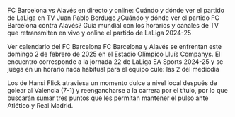 FC Barcelona vs Alavés en directo y online: Cuándo y dónde ver el partido de LaLiga en TV
Juan Pablo Berdugo
¿Cuándo y dónde ver el partido FC Barcelona contra Alavés? Guía mundial con los horarios y canales de TV que retransmiten en vivo y online el partido de LaLiga 2024-25

Ver calendario del FC Barcelona
FC Barcelona y Alavés se enfrentan este domingo 2 de febrero de 2025 en el Estadio Olímpico Lluís Companys. El encuentro corresponde a la jornada 22 de LaLiga EA Sports 2024-25 y se juega en un horario nada habitual para el equipo culé: las 2 del mediodia

Los de Hansi Flick atraviesa un momento dulce a nivel local después de golear al Valencia (7-1) y reengancharse a la carrera por el título, por lo que buscarán sumar tres puntos que les permitan mantener el pulso ante Atlético y Real Madrid.
